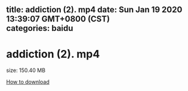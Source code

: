 
title: addiction (2). mp4
date: Sun Jan 19 2020 13:39:07 GMT+0800 (CST)    
categories: baidu
---

# addiction (2). mp4
size: 150.40 MB
 
 

[How to download](https://bpcam.bemobtrk.com/go/2ceec3aa-1ca2-46d6-b9ff-aaa5c184517c?jno=4210)